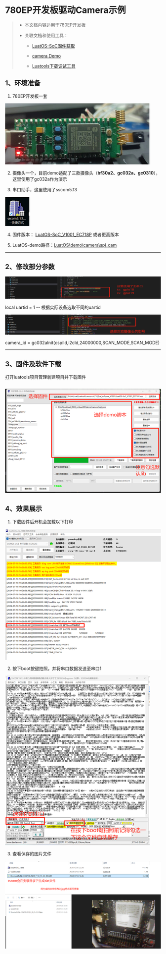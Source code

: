# 780EP开发板驱动Camera示例

> - 本文档内容适用于780EP开发板
>
> - 关联文档和使用工具：
>
>   - [LuatOS-SoC固件获取](https://gitee.com/openLuat/LuatOS/releases)
>
>   - [camera Demo](https://gitee.com/openLuat/LuatOS/tree/master/demo/camera/spi_cam)
>
>   - [Luatools下载调试工具](../doc/%E5%BC%80%E5%8F%91%E5%B7%A5%E5%85%B7%E5%8F%8A%E4%BD%BF%E7%94%A8%E8%AF%B4%E6%98%8E/Luatools%E4%B8%8B%E8%BD%BD%E8%B0%83%E8%AF%95%E5%B7%A5%E5%85%B7.md)

## 1、环境准备

1. 780EP开发板一套

 ![开发板图片](../image/LuatOS%E5%BC%80%E5%8F%91%E8%B5%84%E6%96%99/%E7%A4%BA%E4%BE%8B/Camera/%E5%9B%BE%E7%89%871.png)

2. 摄像头一个，目前demo适配了三款摄像头（**bf30a2、gc032a、gc0310**），这里使用了gc032a作为演示

3. 串口助手，这里使用了sscom5.13

 ![串口助手](../image/LuatOS%E5%BC%80%E5%8F%91%E8%B5%84%E6%96%99/%E7%A4%BA%E4%BE%8B/Camera/%E5%9B%BE%E7%89%872.png)

4. 固件版本： [LuatOS-SoC_V1001_EC718P](https://gitee.com/openLuat/LuatOS/releases) 或者更高版本

5. LuatOS-demo路径：[LuatOS\demo\camera\spi_cam](https://gitee.com/openLuat/LuatOS/tree/master/demo/camera/spi_cam)
---

## 2、修改部分参数

 ![demo](../image/LuatOS%E5%BC%80%E5%8F%91%E8%B5%84%E6%96%99/%E7%A4%BA%E4%BE%8B/Camera/%E5%9B%BE%E7%89%873.png)

local uartid = 1 -- 根据实际设备选取不同的uartid

 ![demo](../image/LuatOS%E5%BC%80%E5%8F%91%E8%B5%84%E6%96%99/%E7%A4%BA%E4%BE%8B/Camera/%E5%9B%BE%E7%89%874.png)

camera_id = gc032aInit(cspiId,i2cId,24000000,SCAN_MODE,SCAN_MODE)

---

## 3、固件及软件下载

打开luatools项目管理新建项目并下载固件

 ![luatools项目管理下载固件](../image/LuatOS%E5%BC%80%E5%8F%91%E8%B5%84%E6%96%99/%E7%A4%BA%E4%BE%8B/Camera/%E5%9B%BE%E7%89%875.png)
---

## 4、效果展示

1. 下载固件后开机会加载以下打印

 ![luatools日志界面](../image/LuatOS%E5%BC%80%E5%8F%91%E8%B5%84%E6%96%99/%E7%A4%BA%E4%BE%8B/Camera/%E5%9B%BE%E7%89%876.png)

2. 按下boot按键拍照，并将串口数据发送至串口1

 ![sscom界面](../image/LuatOS%E5%BC%80%E5%8F%91%E8%B5%84%E6%96%99/%E7%A4%BA%E4%BE%8B/Camera/%E5%9B%BE%E7%89%877.png)

3. 查看保存的图片文件

 ![sscom安装目录下查找读取的文件](../image/LuatOS%E5%BC%80%E5%8F%91%E8%B5%84%E6%96%99/%E7%A4%BA%E4%BE%8B/Camera/%E5%9B%BE%E7%89%878.png)
 ![sscom安装目录下查找读取的文件](../image/LuatOS%E5%BC%80%E5%8F%91%E8%B5%84%E6%96%99/%E7%A4%BA%E4%BE%8B/Camera/%E5%9B%BE%E7%89%879.png)
